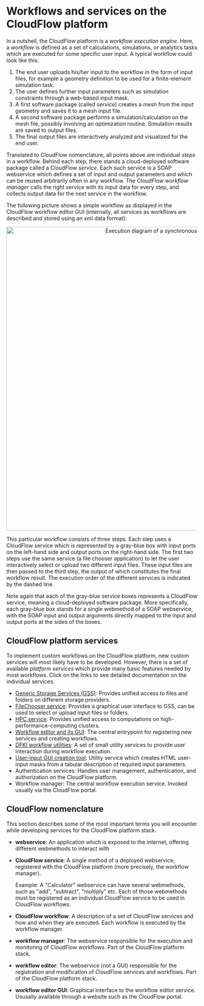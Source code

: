 # Workflows and services on the CloudFlow platform
In a nutshell, the CloudFlow platform is a _workflow execution engine_. Here,
a _workflow_ is defined as a set of calculations, simulations, or analytics
tasks which are executed for some specific user input. A typical workflow could
look like this:
1. The end user uploads his/her input to the workflow in the form of input
   files, for example a geometry definition to be used for a finite-element
   simulation task.
2. The user defines further input parameters such as simulation constraints
   through a web-based input mask.
3. A first software package (called _service_) creates a mesh from the input
   geometry and saves it to a mesh input file.
4. A second software package performs a simulation/calculation on the mesh file,
   possibly involving an optimization routine. Simulation results are saved to
   output files.
5. The final output files are interactively analyzed and visualized for the end
   user.

Translated to CloudFlow nomenclature, all points above are individual _steps_ in
a workflow. Behind each step, there stands a cloud-deployed software package
called a CloudFlow _service_. Each such service is a SOAP webservice which
defines a set of input and output parameters and which can be reused arbitrarily
often in any workflow. The CloudFlow _workflow manager_ calls the right service
with its input data for every step, and collects output data for the next
service in the workflow.

The following picture shows a simple workflow as displayed in the CloudFlow
workflow editor GUI (internally, all services as workflows are described and
stored using an xml data format):
<p align="center">
  <img src="workflows_and_services_img/workflow_example_annotated.png"
   alt="Execution diagram of a synchronous service" width="800px"/>
</p>

This particular workflow consists of three steps. Each step uses a CloudFlow
service which is represented by a gray-blue box with input ports on the
left-hand side and output ports on the right-hand side. The first two steps use
the same service (a file chooser application) to let the user interactively
select or upload two different input files. These input files are then passed to
the third step, the output of which constitutes the final workflow result. The
execution order of the different services is indicated by the dashed line.

Note again that each of the gray-blue service boxes represents a CloudFlow
service, meaning a cloud-deployed software package. More specifically, each
gray-blue box stands for a single webmethod of a SOAP webservice, with the
SOAP input and output arguments directly mapped to the input and output ports
at the sides of the boxes.

## CloudFlow platform services
To implement custom workflows on the CloudFlow platform, new custom services
will most likely have to be developed. However, there is a set of available
_platform services_ which provide many basic features needed by most workflows.
Click on the links to see detailed documentation on the individual services.

* [Generic Storage Services (GSS)](storage.md): Provides unified access to files
  and folders on different storage providers. 
* [FileChooser service](../workflow_creation/utilities_filechooser.md): Provides
  a graphical user interface to GSS, can be used to select or upload input files
  or folders.
* [HPC service](../README.md#using-hpc-resources): Provides unified access to
  computations on high-performance-computing clusters.
* [Workflow editor and its GUI](../README.md#basic-workflow-editing): The
  central entrypoint for registering new services and creating workflows.
* [DFKI workflow utilities](../workflow_creation/utilities_dfki.md): A set of
  small utility services to provide user interaction during workflow execution.
* [User-input GUI creation tool](../workflow_creation/utilities_auto_gui.md):
  Utility service which creates HTML user-input masks from a tabular description
  of required input parameters.
* Authentication services: Handles user management, authentication, and
  authorization on the CloudFlow platform.
* Workflow manager: The central workflow execution service. Invoked usually via
  the CloudFlow portal.

## CloudFlow nomenclature
This section describes some of the most important terms you will encounter while
developing services for the CloudFlow platform stack.

* **webservice**: An application which is exposed to the internet, offering
  different webmethods to interact with

* **CloudFlow service**: A single method of a deployed webservice, registered
  with the CloudFlow platform (more precisely, the workflow manager).

  Example: A "Calculator" webservice can have several webmethods, such as
  "add", "subtract", "multiply" etc. Each of those webmethods must be 
  registered as an individual CloudFlow service to be used in CloudFlow
  workflows.

* **CloudFlow workflow**: A description of a set of CloudFlow services and how
  and when they are executed. Each workflow is executed by the workflow manager.

* **workflow manager**: The webservice responsible for the execution and
  monitoring of CloudFlow workflows. Part of the CloudFlow platform
  stack.

* **workflow editor**: The webservice (not a GUI) responsible for the
  registration and modification of CloudFlow services and workflows. Part of
  the CloudFlow platform stack.

* **workflow editor GUI**: Graphical interface to the workflow editor service.
  Ususally available through a website such as the CloudFlow portal.
